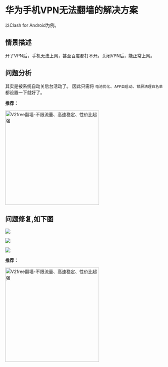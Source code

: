 华为手机VPN无法翻墙的解决方案
==================

以Clash for Android为例。

情景描述
----

开了VPN后，手机无法上网，甚至百度都打不开。关闭VPN后，能正常上网。

问题分析
----

其实是被系统自动关后台活动了。 因此只需将 `电池优化`、`APP自启动`、`锁屏清理白名单` 都设置一下就好了。

**推荐：**

<a href="https://github.com/bannedbook/fanqiang/wiki/V2ray%E6%9C%BA%E5%9C%BA"><img src="https://raw.githubusercontent.com/bannedbook/fanqiang/master/v2ss/images/v2free.jpg" height="300" alt="V2free翻墙-不限流量、高速稳定、性价比超强"></a>

问题修复,如下图
--------

![](https://www.bannedbook.org/images/huawei/hw01.jpg)

![](https://www.bannedbook.org/images/huawei/hw02.jpg)

![](https://www.bannedbook.org/images/huawei/hw03.jpg)

**推荐：**

<a href="https://github.com/bannedbook/fanqiang/wiki/V2ray%E6%9C%BA%E5%9C%BA"><img src="https://raw.githubusercontent.com/bannedbook/fanqiang/master/v2ss/images/v2free.jpg" height="300" alt="V2free翻墙-不限流量、高速稳定、性价比超强"></a>